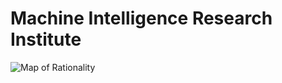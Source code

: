 # Machine Intelligence Research Institute





![Map of Rationality](/wiki/Cartography/map_full.jpg)
